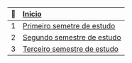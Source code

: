 | :book:| [Inicio](README.md) |
|:---: |:--- |
|1| [Primeiro semetre de estudo](1-modulo/README.md)  |  
|2| [Segundo semestre de estudo](2-modulo/README.md)  |
|3| [Terceiro semestre de estudo](3-modulo/README.md)  | 
